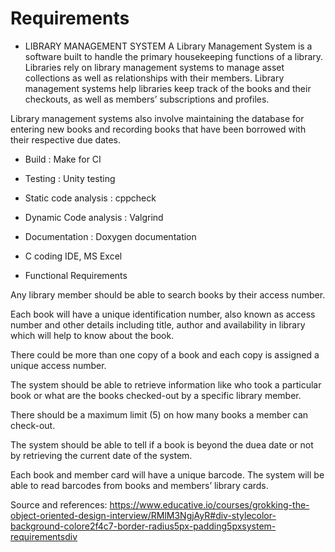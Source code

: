 # Requirements

* LIBRARY MANAGEMENT SYSTEM
A Library Management System is a software built to handle the primary housekeeping functions of a library. Libraries rely on library management systems to manage asset collections as well as relationships with their members. Library management systems help libraries keep track of the books and their checkouts, as well as members’ subscriptions and profiles.

Library management systems also involve maintaining the database for entering new books and recording books that have been borrowed with their respective due dates.


* Build : Make for CI
* Testing : Unity testing
* Static code analysis : cppcheck
* Dynamic Code analysis : Valgrind
* Documentation : Doxygen documentation
* C coding IDE, MS Excel

* Functional Requirements

Any library member should be able to search books by their access number.

Each book will have a unique identification number, also known as access number and other details including title, author and availability in library which will help to know about the book.

There could be more than one copy of a book and each copy is assigned a unique access number.

The system should be able to retrieve information like who took a particular book or what are the books checked-out by a specific library member.

There should be a maximum limit (5) on how many books a member can check-out.

The system should be able to tell if a book is beyond the duea date or not by retrieving the current date of the system.

Each book and member card will have a unique barcode. The system will be able to read barcodes from books and members’ library cards.

Source and references: https://www.educative.io/courses/grokking-the-object-oriented-design-interview/RMlM3NgjAyR#div-stylecolor-background-colore2f4c7-border-radius5px-padding5pxsystem-requirementsdiv
